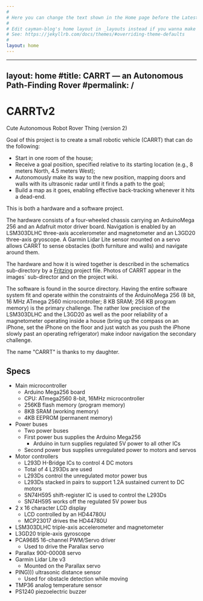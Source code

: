 ```yaml
---
#
# Here you can change the text shown in the Home page before the Latest Posts section.
#
# Edit cayman-blog's home layout in _layouts instead if you wanna make some changes
# See: https://jekyllrb.com/docs/themes/#overriding-theme-defaults
#
layout: home
---
```



---
layout: home
#title: CARRT &mdash; an Autonomous Path-Finding Rover
#permalink: /
---

# CARRTv2
Cute Autonomous Robot Rover Thing (version 2)

Goal of this project is to create a small robotic vehicle (CARRT) that can do the following:

- Start in one room of the house;
- Receive a goal position, specified relative to its starting location (e.g., 8 meters North, 4.5 meters West);
- Autonomously make its way to the new position, mapping doors and walls with its ultrasonic radar until it finds a path to the goal;
- Build a map as it goes, enabling effective back-tracking whenever it hits a dead-end.

This is both a hardware and a software project.

The hardware consists of a four-wheeled chassis carrying an ArduinoMega 256 and an Adafruit motor driver board.  Navigation is
enabled by an LSM303DLHC three-axis accelerometer and magnetometer and an L3GD20 three-axis gryoscope.  A Garmin Lidar Lite
sensor mounted on a servo allows CARRT to sense obstacles (both furniture and walls) and navigate around them.

The hardware and how it is wired together is described in the schematics sub-directory by a
[Fritzing](http://fritzing.org/home/) project file.
Photos of CARRT appear in the images` sub-director and on the project wiki.

The software is found in the source directory.  Having the entire software
system fit and operate within the constraints of the ArduinoMega 256 (8 bit, 16
MHz ATmega 2560 microcontroller; 8 KB SRAM; 256 KB program memory) is the
primary challenge.  The rather low precision of the LSM303DLHC and the L3GD20 as
well as the poor reliability of a magnetometer operating inside a house (bring
up the compass on an iPhone, set the iPhone on the floor and just watch as you push
the iPhone slowly past an operating refrigerator) make indoor navigation the
secondary challenge.

The name "CARRT" is thanks to my daughter.

## Specs

* Main microcontroller
    * Arduino Mega256 board
    * CPU: ATmega2560 8-bit, 16MHz microcontroller
    * 256KB flash memory (program memory)
    * 8KB SRAM (working memory)
    * 4KB EEPROM (permanent memory)
* Power buses
    * Two power buses
    * First power bus supplies the Arduino Mega256
        * Arduino in turn supplies regulated 5V power to all other ICs
    * Second power bus supplies unregulated power to motors and servos
* Motor controllers
    * L293D H-Bridge ICs to control 4 DC motors
    * Total of 4 L293Ds are used
    * L293Ds control the unregulated motor power bus
    * L293Ds stacked in pairs to support 1.2A sustained current to DC motors
    * SN74H595 shift-register IC is used to control the L293Ds
    * SN74H595 works off the regulated 5V power bus
* 2 x 16 character LCD display
    * LCD controlled by an HD44780U
    * MCP23017 drives the HD44780U
* LSM303DLHC triple-axis accelerometer and magnetometer
* L3GD20 triple-axis gyroscope
* PCA9685 16-channel PWM/Servo driver
    * Used to drive the Parallax servo
* Parallax 900-00008 servo
* Garmin Lidar Lite v3
    * Mounted on the Parallax servo
* PING))) ultrasonic distance sensor
    * Used for obstacle detection while moving
* TMP36 analog temperature sensor
* PS1240 piezoelectric buzzer
